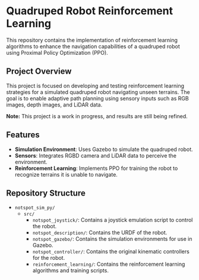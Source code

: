 # Quadruped Robot Reinforcement Learning

This repository contains the implementation of reinforcement learning algorithms to enhance the navigation capabilities of a quadruped robot using Proximal Policy Optimization (PPO).

## Project Overview

This project is focused on developing and testing reinforcement learning strategies for a simulated quadruped robot navigating unseen terrains. The goal is to enable adaptive path planning using sensory inputs such as RGB images, depth images, and LiDAR data.

**Note:** This project is a work in progress, and results are still being refined.

## Features

- **Simulation Environment**: Uses Gazebo to simulate the quadruped robot.
- **Sensors**: Integrates RGBD camera and LiDAR data to perceive the environment.
- **Reinforcement Learning**: Implements PPO for training the robot to recognize terrains it is unable to navigate.

## Repository Structure

- `notspot_sim_py/`
  - `src/`
    - `notspot_joystick/`: Contains a joystick emulation script to control the robot.
    - `notspot_description/`: Contains the URDF of the robot.
    - `notspot_gazebo/`: Contains the simulation environments for use in Gazebo.
    - `notspot_controller/`: Contains the original kinematic controllers for the robot.
    - `reinforcement_learning/`: Contains the reinforcement learning algorithms and training scripts.


